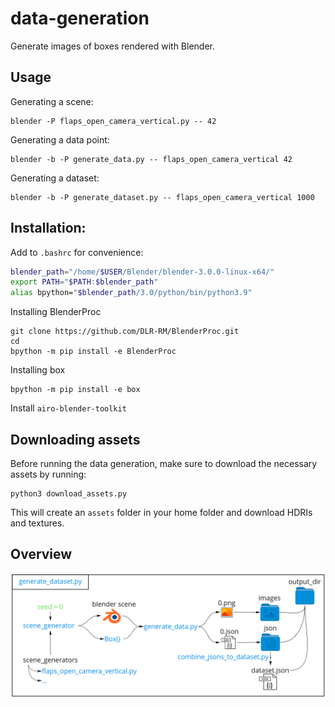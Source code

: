 # data-generation
Generate images of boxes rendered with Blender.

## Usage
Generating a scene:
```
blender -P flaps_open_camera_vertical.py -- 42
```
Generating a data point:
```
blender -b -P generate_data.py -- flaps_open_camera_vertical 42
```

Generating a dataset:
```
blender -b -P generate_dataset.py -- flaps_open_camera_vertical 1000
```

## Installation:
Add to `.bashrc` for convenience:
```bash
blender_path="/home/$USER/Blender/blender-3.0.0-linux-x64/"
export PATH="$PATH:$blender_path"
alias bpython="$blender_path/3.0/python/bin/python3.9"
```

Installing BlenderProc
```
git clone https://github.com/DLR-RM/BlenderProc.git
cd
bpython -m pip install -e BlenderProc
```

Installing box
```
bpython -m pip install -e box
```

Install `airo-blender-toolkit`

## Downloading assets
Before running the data generation, make sure to download the necessary assets by running:
```
python3 download_assets.py
```
This will create an `assets` folder in your home folder and download HDRIs and textures.


## Overview
![data_generation_overview](data_generation_overview.png)
